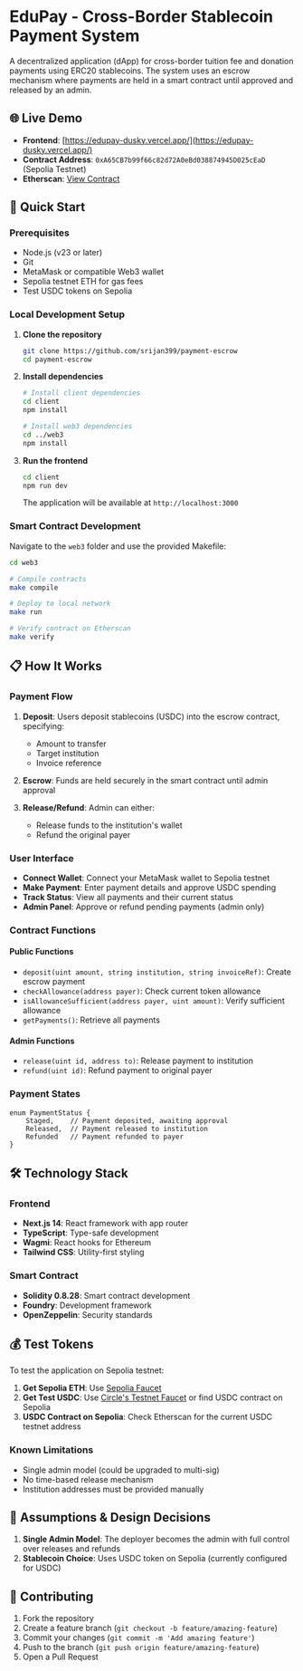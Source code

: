 # EduPay - Cross-Border Stablecoin Payment System

A decentralized application (dApp) for cross-border tuition fee and donation payments using ERC20 stablecoins. The system uses an escrow mechanism where payments are held in a smart contract until approved and released by an admin.

## 🌐 Live Demo

- **Frontend**: [https://edupay-dusky.vercel.app/](https://edupay-dusky.vercel.app/)
- **Contract Address**: `0xA65CB7b99f66c82d72A0eBd038874945D025cEaD` (Sepolia Testnet)
- **Etherscan**: [View Contract](https://sepolia.etherscan.io/address/0xA65CB7b99f66c82d72A0eBd038874945D025cEaD)

## 🚀 Quick Start

### Prerequisites

- Node.js (v23 or later)
- Git
- MetaMask or compatible Web3 wallet
- Sepolia testnet ETH for gas fees
- Test USDC tokens on Sepolia

### Local Development Setup

1. **Clone the repository**
   ```bash
   git clone https://github.com/srijan399/payment-escrow
   cd payment-escrow
   ```

2. **Install dependencies**
   ```bash
   # Install client dependencies
   cd client
   npm install
   
   # Install web3 dependencies
   cd ../web3
   npm install
   ```

3. **Run the frontend**
   ```bash
   cd client
   npm run dev
   ```
   The application will be available at `http://localhost:3000`

### Smart Contract Development

Navigate to the `web3` folder and use the provided Makefile:

```bash
cd web3

# Compile contracts
make compile

# Deploy to local network
make run

# Verify contract on Etherscan
make verify
```

## 📋 How It Works

### Payment Flow

1. **Deposit**: Users deposit stablecoins (USDC) into the escrow contract, specifying:
   - Amount to transfer
   - Target institution
   - Invoice reference

2. **Escrow**: Funds are held securely in the smart contract until admin approval

3. **Release/Refund**: Admin can either:
   - Release funds to the institution's wallet
   - Refund the original payer

### User Interface

- **Connect Wallet**: Connect your MetaMask wallet to Sepolia testnet
- **Make Payment**: Enter payment details and approve USDC spending
- **Track Status**: View all payments and their current status
- **Admin Panel**: Approve or refund pending payments (admin only)

### Contract Functions

#### Public Functions
- `deposit(uint amount, string institution, string invoiceRef)`: Create escrow payment
- `checkAllowance(address payer)`: Check current token allowance
- `isAllowanceSufficient(address payer, uint amount)`: Verify sufficient allowance
- `getPayments()`: Retrieve all payments

#### Admin Functions
- `release(uint id, address to)`: Release payment to institution
- `refund(uint id)`: Refund payment to original payer

### Payment States

```solidity
enum PaymentStatus {
    Staged,    // Payment deposited, awaiting approval
    Released,  // Payment released to institution
    Refunded   // Payment refunded to payer
}
```

## 🛠️ Technology Stack

### Frontend
- **Next.js 14**: React framework with app router
- **TypeScript**: Type-safe development
- **Wagmi**: React hooks for Ethereum
- **Tailwind CSS**: Utility-first styling

### Smart Contract
- **Solidity 0.8.28**: Smart contract development
- **Foundry**: Development framework
- **OpenZeppelin**: Security standards

## 💰 Test Tokens

To test the application on Sepolia testnet:

1. **Get Sepolia ETH**: Use [Sepolia Faucet](https://sepoliafaucet.com/)
2. **Get Test USDC**: Use [Circle's Testnet Faucet](https://faucet.circle.com/) or find USDC contract on Sepolia
3. **USDC Contract on Sepolia**: Check Etherscan for the current USDC testnet address

### Known Limitations
- Single admin model (could be upgraded to multi-sig)
- No time-based release mechanism
- Institution addresses must be provided manually

## 🎯 Assumptions & Design Decisions

1. **Single Admin Model**: The deployer becomes the admin with full control over releases and refunds
2. **Stablecoin Choice**: Uses USDC token on Sepolia (currently configured for USDC)

## 🤝 Contributing

1. Fork the repository
2. Create a feature branch (`git checkout -b feature/amazing-feature`)
3. Commit your changes (`git commit -m 'Add amazing feature'`)
4. Push to the branch (`git push origin feature/amazing-feature`)
5. Open a Pull Request
